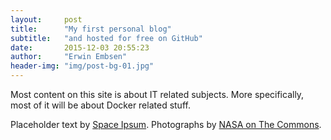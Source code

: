 ```yaml
---
layout:     post
title:      "My first personal blog"
subtitle:   "and hosted for free on GitHub"
date:       2015-12-03 20:55:23
author:     "Erwin Embsen"
header-img: "img/post-bg-01.jpg"
---
```


<p>Most content on this site is about IT related subjects. More specifically, most of it will be about Docker related stuff.</p>

<p>Placeholder text by <a href="http://spaceipsum.com/">Space Ipsum</a>. Photographs by <a href="https://www.flickr.com/photos/nasacommons/">NASA on The Commons</a>.</p>
